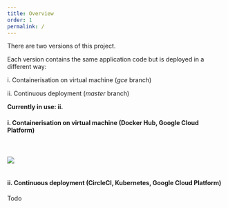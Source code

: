 ```yaml
---
title: Overview
order: 1
permalink: /
---
```


There are two versions of this project.

Each version contains the same application code but is deployed in a 
different way:

i.  Containerisation on virtual machine (_gce_ branch)

ii. Continuous deployment (_master_ branch)

**Currently in use: ii.**

#### i. Containerisation on virtual machine (Docker Hub, Google Cloud Platform)

<br>
<br>
<img src="..{{  site.baseurl  }}/img/system-architecture/overview.jpg">
<br>
<br>

#### ii. Continuous deployment (CircleCI, Kubernetes, Google Cloud Platform)

Todo